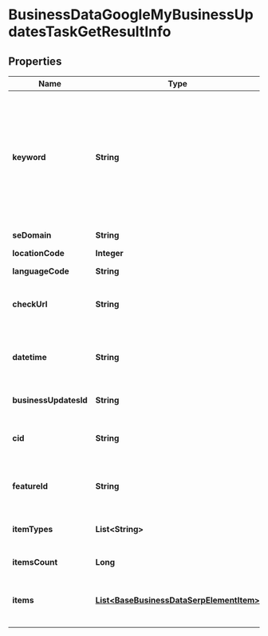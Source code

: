 

# BusinessDataGoogleMyBusinessUpdatesTaskGetResultInfo


## Properties

| Name | Type | Description | Notes |
|------------ | ------------- | ------------- | -------------|
|**keyword** | **String** | keyword received in a POST array keyword is returned with decoded %## (plus character ‘+’ will be decoded to a space character) this field will contain the cid parameter if you specified it in the keyword field when setting a task; example: cid:2946633002421908862 learn more about the parameter in this help center article |  [optional] |
|**seDomain** | **String** | search engine domain as specified in a POST array |  [optional] |
|**locationCode** | **Integer** | location code in a POST array |  [optional] |
|**languageCode** | **String** | language code in a POST array |  [optional] |
|**checkUrl** | **String** | direct URL to search engine results you can use it to make sure that we provided accurate results |  [optional] |
|**datetime** | **String** | date and time when the result was received in the UTC format: “yyyy-mm-dd hh-mm-ss +00:00” example: 2019-11-15 12:57:46 +00:00 |  [optional] |
|**businessUpdatesId** | **String** | identifier of the business updates element in SERP |  [optional] |
|**cid** | **String** | google-defined client id unique id of a local establishment learn more about the cid identifier in this help center article |  [optional] |
|**featureId** | **String** | the unique identifier of the element in SERP learn more about the identifier in this help center article |  [optional] |
|**itemTypes** | **List&lt;String&gt;** | item types types of search engine results encountered in the items array; possible item types: google_business_post |  [optional] |
|**itemsCount** | **Long** | item types the number of items in the items array |  [optional] |
|**items** | [**List&lt;BaseBusinessDataSerpElementItem&gt;**](BaseBusinessDataSerpElementItem.md) | encountered item types types of search engine results encountered in the items array; possible item types: google_business_post |  [optional] |



